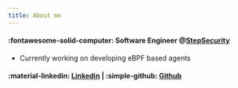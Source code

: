 ```yaml
---
title: About me
---
```


#### :fontawesome-solid-computer: Software Engineer @[StepSecurity](https://www.stepsecurity.io)

- Currently working on developing eBPF based agents


#### :material-linkedin: [Linkedin](https://www.linkedin.com/in/jatin-kumar-0a3755168/) |  :simple-github: [Github](https://github.com/h0x0er/) 

